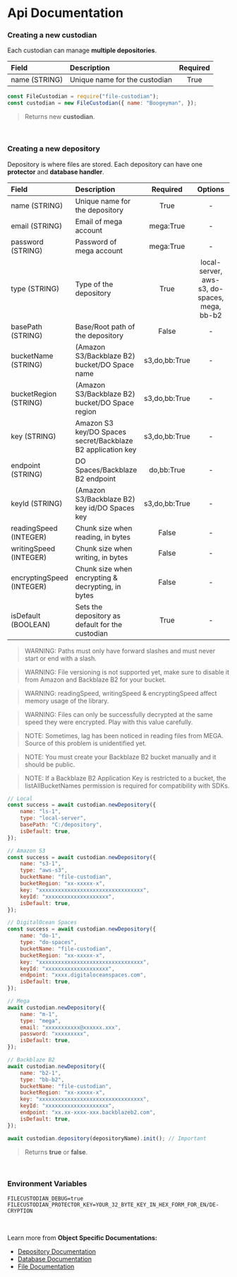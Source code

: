 # **Api Documentation**

### **Creating a new custodian**

Each custodian can manage **multiple depositories**.

| Field | Description | Required |
| :--- |    :---   |  :---:   |
| name (STRING) | Unique name for the custodian | True |

```js
const FileCustodian = require("file-custodian");
const custodian = new FileCustodian({ name: "Boogeyman", });
```
>Returns new **custodian**.

<br>

### **Creating a new depository**

Depository is where files are stored. Each depository can have one **protector** and **database handler**.

| Field | Description | Required | Options | Default |
| :--- |    :---   |  :---:   | :---: | :---: |
| name (STRING) | Unique name for the depository | True | - | - |
| email (STRING) | Email of mega account | mega:True | - | - |
| password (STRING) | Password of mega account | mega:True | - | - |
| type (STRING) | Type of the depository  | True | local-server, aws-s3, do-spaces, mega, bb-b2 | - |
| basePath (STRING) | Base/Root path of the depository | False | - | System/Bucket root |
| bucketName (STRING) | (Amazon S3/Backblaze B2) bucket/DO Space name | s3,do,bb:True | - | - |
| bucketRegion (STRING) | (Amazon S3/Backblaze B2) bucket/DO Space region | s3,do,bb:True | - | - |
| key (STRING) | Amazon S3 key/DO Spaces secret/Backblaze B2 application key | s3,do,bb:True | - | - |
| endpoint (STRING) | DO Spaces/Backblaze B2 endpoint | do,bb:True | - | - |
| keyId (STRING) | (Amazon S3/Backblaze B2) key id/DO Spaces key | s3,do,bb:True | - | - |
| readingSpeed (INTEGER) | Chunk size when reading, in bytes | False | - | 16384 |
| writingSpeed (INTEGER) | Chunk size when writing, in bytes | False | - | 16384 |
| encryptingSpeed (INTEGER) | Chunk size when encrypting & decrypting, in bytes | False | - | 16384 |
| isDefault (BOOLEAN) | Sets the depository as default for the custodian | True | - | - |

> WARNING: Paths must only have forward slashes and must never start or end with a slash.

> WARNING: File versioning is not supported yet, make sure to disable it from Amazon and Backblaze B2 for your bucket.

> WARNING: readingSpeed, writingSpeed & encryptingSpeed affect memory usage of the library.

> WARNING: Files can only be successfully decrypted at the same speed they were encrypted. Play with this value carefully.

> NOTE: Sometimes, lag has been noticed in reading files from MEGA. Source of this problem is unidentified yet.

> NOTE: You must create your Backblaze B2 bucket manually and it should be public.

> NOTE: If a Backblaze B2 Application Key is restricted to a bucket, the listAllBucketNames permission is required for compatibility with SDKs.

```js
// Local
const success = await custodian.newDepository({
    name: "ls-1",
    type: "local-server",
    basePath: "C:/depository",
    isDefault: true,
});

// Amazon S3
const success = await custodian.newDepository({
    name: "s3-1",
    type: "aws-s3",
    bucketName: "file-custodian",
    bucketRegion: "xx-xxxxx-x",
    key: "xxxxxxxxxxxxxxxxxxxxxxxxxxxxxxxxx",
    keyId: "xxxxxxxxxxxxxxxxxxxx",
    isDefault: true,
});

// DigitalOcean Spaces
const success = await custodian.newDepository({
    name: "do-1",
    type: "do-spaces",
    bucketName: "file-custodian",
    bucketRegion: "xx-xxxxx-x",
    key: "xxxxxxxxxxxxxxxxxxxxxxxxxxxxxxxxx",
    keyId: "xxxxxxxxxxxxxxxxxxxx",
    endpoint: "xxxx.digitaloceanspaces.com",
    isDefault: true,
});

// Mega
await custodian.newDepository({
    name: "m-1",
    type: "mega",
    email: "xxxxxxxxxxx@xxxxxx.xxx",
    password: "xxxxxxxxx",
    isDefault: true,
});

// Backblaze B2
await custodian.newDepository({
    name: "b2-1",
    type: "bb-b2",
    bucketName: "file-custodian",
    bucketRegion: "xx-xxxxx-x",
    key: "xxxxxxxxxxxxxxxxxxxxxxxxxxxxxxxxx",
    keyId: "xxxxxxxxxxxxxxxxxxxx",
    endpoint: "xx.xx-xxxx-xxx.backblazeb2.com",
    isDefault: true,
});

await custodian.depository(depositoryName).init(); // Important
```
>Returns **true** or **false**.

<br>

### **Environment Variables**

```
FILECUSTODIAN_DEBUG=true
FILECUSTODIAN_PROTECTOR_KEY=YOUR_32_BYTE_KEY_IN_HEX_FORM_FOR_EN/DE-CRYPTION
```

<br>

Learn more from **Object Specific Documentations:**

- [Depository Documentation](https://github.com/muhammadamir-github/file-custodian/tree/main/docs/depository.md)
- [Database Documentation](https://github.com/muhammadamir-github/file-custodian/tree/main/docs/database.md)
- [File Documentation](https://github.com/muhammadamir-github/file-custodian/tree/main/docs/file.md)
